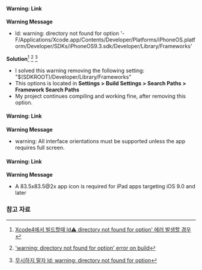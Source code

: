#### Warning: Link

**Warning Message**  

* ld: warning: directory not found for option '-F/Applications/Xcode.app/Contents/Developer/Platforms/iPhoneOS.platform/Developer/SDKs/iPhoneOS9.3.sdk/Developer/Library/Frameworks'

**Solution**[^Saltfactory]  [^StackOverflow]  [^Krazyeom]  

* I solved this warning removing the following setting: "$(SDKROOT)/Developer/Library/Frameworks"
* This options is located in **Settings > Build Settings > Search Paths > Framework Search Paths**
* My project continues compiling and working fine, after removing this option.

#### Warning: Link

**Warning Message**  

* warning: All interface orientations must be supported unless the app requires full screen.

#### Warning: Link

**Warning Message**  

* A 83.5x83.5@2x app icon is required for iPad apps targeting iOS 9.0 and later

### 참고 자료

[^Saltfactory]: [Xcode4에서 빌드할때 ld:warning: directory not found for option' 에러 발생할 경우](http://saltfactoryblog.blogspot.kr/2011/04/xcode4-ldwarning-directory-not-found.html)

[^Krazyeom]: [무시하지 말자 ld: warning: directory not found for option](http://www.appilogue.kr/2844538)

[^StackOverflow]: ['warning: directory not found for option' error on build](http://stackoverflow.com/questions/32040038/warning-directory-not-found-for-option-error-on-build)